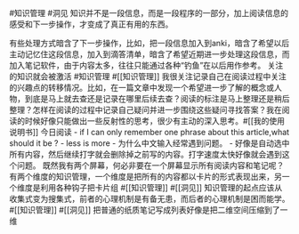 #知识管理 #洞见 知识并不是一段信息，而是一段程序的一部分，加上阅读信息的感受和下一步操作，才变成了真正有用的东西。

有些处理方式暗含了下一步操作，比如，把一段信息加入到anki，暗含了希望以后主动记忆住这段信息，加入到滴答清单，暗含了希望近期进一步处理这段信息，而加入笔记软件，由于内容太多，往往只能通过各种“钓鱼”在以后用作参考。
关注的知识就会被激活 #知识管理
#[[知识管理]] 我很关注记录自己在阅读过程中关注的兴趣点的转移情况。比如，在一篇文章中发现一个希望进一步了解的概念或人物，到底是马上就去查还是记录在哪里后续去查？阅读的标注是马上整理还是稍后整理？怎样在阅读的过程中记录自己疑问并进一步围绕这些疑问寻找答案？我在阅读的时候好像只能做出一些反射性的思考，很少有主动的深入思考。#[[我的使用说明书]] 
今日阅读
    - if I can only remember one phrase about this article,what should it be ?
    - less is more
    - 为什么中文输入经常遇到问题。
    - 好像是自动选中所有内容，然后继续打字就会删除掉之前写的内容。打字速度太快好像就会遇到这个问题。
既然我有两个屏幕，何必非要在一个屏幕显示所有阅读内容和笔记呢？
有两个维度的知识管理，一个维度是把所有的内容都以卡片的形式表现出来，另一个维度是利用各种钩子把卡片组 #[[知识管理]] #[[洞见]]
知识管理的起点应该从收集式变为搜集式，前者的心理机制是有备无患，而后者的心理机制是困而能学。#[[知识管理]] #[[洞见]]
把普通的纸质笔记写成列表好像是把二维空间压缩到了一维



